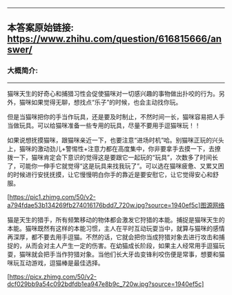 ----------------------------------------
## 本答案原始链接: https://www.zhihu.com/question/616815666/answer/
### 大概简介: 
----------------------------------------
猫咪天生的好奇心和捕猎习性会促使猫咪对一切感兴趣的事物做出扑咬的行为。另外，猫咪如果觉得无聊，想找点“乐子”的时候，也会主动找你玩。

但是当猫咪把你的手当作玩具，还是要及时制止，不然时间一长，猫咪容易把人手当做玩具。可以给猫咪准备一些专用的玩具，尽量不要用手逗猫咪玩！！

如果说想抚摸猫咪，跟猫咪亲近一下，也要注意“进场时机”哈。别猫咪正玩的兴头上，猫咪的激动劲儿+警惕性+注意力都在高度集中，你非要拿手去摸一下，去撩拨一下，猫咪肯定会下意识的觉得这是要跟它一起玩的“玩具”，次数多了时间长了，可能你一伸手它就觉得“这是玩具来找我玩了”。可以选在猫咪疲惫、又累又困的时候进行安抚抚摸，让它慢慢明白你手的靠近是要安慰它，让它觉得安心和舒服。

[https://pic1.zhimg.com/50/v2-a794fdae53b134269fb274016176bdd7_720w.jpg?source=1940ef5c]图源网络



猫是天生的猎手，所有频繁移动的物体都会激发它狩猎的本能。捕捉是猫咪天生的本能。猫咪既然有这样的本能习惯，主人在平时互动玩耍当中，就算与猫咪的感情再深厚，都不要去用手逗猫。不然的话，它就会把你当成狩猎对象去进行攻击和捕捉的，从而会对主人产生一定的伤害。在幼猫成长阶段，如果主人经常用手逗猫玩耍，猫咪就会把手当作狩猎对象。当他们长大牙齿变锋利咬伤便是常事，想要和猫咪玩互动游戏，逗猫棒是最佳选择。

[https://picx.zhimg.com/50/v2-dcf029bb9a54c092bdfdb1ea947e8b9c_720w.jpg?source=1940ef5c]

